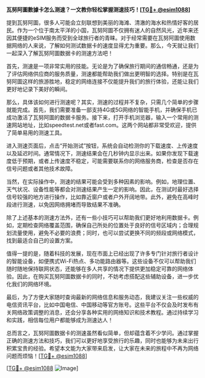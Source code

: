 **瓦努阿圖數據卡怎么测速？一文教你轻松掌握测速技巧！[[TG💪+ @esim1088](https://t.me/s/esim1088)]**

提到瓦努阿圖，很多人可能会立刻联想到美丽的海滩、清澈的海水和热情好客的居民。作为一个位于南太平洋的小国，瓦努阿圖不仅拥有迷人的自然风光，近年来还因其便捷的eSIM服务而受到全球旅行者的青睐。对于经常需要在瓦努阿圖使用数据网络的人来说，了解如何测试数据卡的速度显得尤为重要。那么，今天就让我们一起深入了解瓦努阿圖数据卡的测速方法吧！

首先，测速是一项非常实用的技能。无论是为了确保旅行期间的通信畅通，还是为了评估网络供应商的服务质量，测速都能帮助我们做出更明智的选择。特别是在瓦努阿圖这样的旅游胜地，稳定的网络连接不仅能提升我们的旅行体验，还能让我们更好地记录下美好的瞬间。

那么，具体该如何进行测速呢？其实，测速的过程并不复杂，只需几个简单的步骤就能完成。首先，我们需要准备一部支持4G或5G网络的智能手机，并确保手机已成功激活了瓦努阿圖的数据卡服务。接下来，打开手机浏览器，输入一个常用的测速网站地址，比如speedtest.net或者fast.com。这两个网站都非常受欢迎，提供了简单易用的测速工具。

进入测速页面后，点击“开始测试”按钮，系统会自动检测你的下载速度、上传速度以及延迟时间。通常情况下，测速结果会在几秒钟内显示出来。如果你发现下载速度低于预期，或者上传速度不稳定，可能需要联系你的网络服务商，检查是否存在信号问题或者其他技术故障。

当然，在实际操作中，测速的结果可能会受到多种因素的影响。例如，地理位置、天气状况、设备性能等都会对测速结果产生一定的影响。因此，在测试时最好选择信号较强的地方进行操作，比如靠近窗户或者户外开阔地带。此外，避免在高峰时段进行测速，以免因网络拥堵而导致结果不准确。

除了上述基本的测速方法外，还有一些小技巧可以帮助我们更好地利用数据卡。例如，定期检查网络覆盖范围，确保自己所处的位置处于良好的信号区域内；合理规划流量使用，避免不必要的浪费；同时，也可以尝试更换不同的频段或网络模式，找到最适合自己的设置方案。

值得一提的是，随着科技的发展，现在市面上已经出现了许多专门针对旅行者设计的智能设备，如便携式Wi-Fi热点、多功能路由器等。这些设备不仅可以帮助我们随时随地保持联网状态，还能够在多人共享的情况下提供更加稳定可靠的网络体验。因此，在购买瓦努阿圖数据卡的同时，不妨考虑搭配这些辅助设备，进一步优化我们的网络环境。

最后，为了方便大家随时查询最新的网络信息和服务动态，我建议关注一些权威的电信资讯平台，比如中国电信、中国移动等官方账号。这些平台不仅会及时发布有关网络政策调整的消息，还会分享各种实用的网络知识和技术教程。通过持续学习和实践，相信每位用户都能够成为测速达人！

总而言之，瓦努阿圖数据卡的测速虽然看似简单，但却蕴含着不少学问。通过掌握正确的测速方法和技巧，我们可以更好地享受旅行的乐趣，同时也能够为未来出行积累宝贵的经验。希望本文能为大家带来启发，让大家在未来的旅程中不再为网络问题而烦恼！[[TG💪+ @esim1088](https://t.me/s/esim1088)]

[[TG💪+ @esim1088](https://t.me/s/esim1088) ![Image](https://i.postimg.cc/4NQfJmqS/Snipaste-2025-05-13-00-14-12.png)]